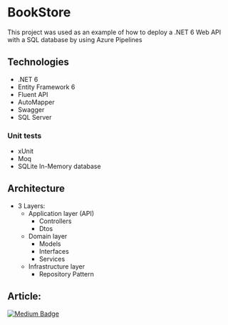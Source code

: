 # BookStore
This project was used as an example of how to deploy a .NET 6 Web API with a SQL database by using Azure Pipelines

## Technologies
- .NET 6
- Entity Framework 6
- Fluent API
- AutoMapper
- Swagger
- SQL Server

### Unit tests
- xUnit
- Moq
- SQLite In-Memory database

## Architecture
- 3 Layers:
  - Application layer (API)
    - Controllers
    - Dtos
  - Domain layer
    - Models
    - Interfaces
    - Services
  - Infrastructure layer
    - Repository Pattern

## Article:

[![Medium Badge](https://img.shields.io/badge/-Medium-black?style=flat-square&logo=Medium&logoColor=white&link=https://henriquesd.medium.com/deploying-a-net-6-web-api-and-a-sql-database-with-azure-pipelines-585e2e18a463)](https://henriquesd.medium.com/deploying-a-net-6-web-api-and-a-sql-database-with-azure-pipelines-585e2e18a463)
